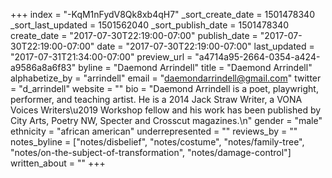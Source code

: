 +++
index = "-KqM1nFydV8Qk8xb4qH7"
_sort_create_date = 1501478340
_sort_last_updated = 1501562040
_sort_publish_date = 1501478340
create_date = "2017-07-30T22:19:00-07:00"
publish_date = "2017-07-30T22:19:00-07:00"
date = "2017-07-30T22:19:00-07:00"
last_updated = "2017-07-31T21:34:00-07:00"
preview_url = "a4714a95-2664-0354-a424-a9586a8a6f83"
byline = "Daemond Arrindell"
title = "Daemond Arrindell"
alphabetize_by = "arrindell"
email = "daemondarrindell@gmail.com"
twitter = "d_arrindell"
website = ""
bio = "Daemond Arrindell is a poet, playwright, performer, and teaching artist. He is a 2014 Jack Straw Writer, a VONA Voices Writers\u2019 Workshop fellow and his work has been published by City Arts, Poetry NW, Specter and Crosscut magazines.\n"
gender = "male"
ethnicity = "african american"
underrepresented = ""
reviews_by = ""
notes_byline = ["notes/disbelief", "notes/costume", "notes/family-tree", "notes/on-the-subject-of-transformation", "notes/damage-control"]
written_about = ""
+++

